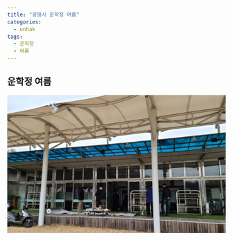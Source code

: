 ```yaml
---
title: "광명시 운학정 여름"
categories:
  - unhak
tags:
  - 운학정
  - 여름
---
```


## 운학정 여름

![광명시 운학정 과녁제 이미지1](/assets/images/unhak/gwanyeog_001.jpg "광명시 운학정 과녁제 이미지1")
